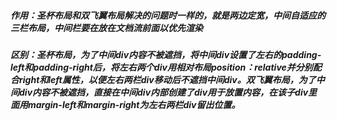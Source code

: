 ##### 作用：圣杯布局和双飞翼布局解决的问题时一样的，就是两边定宽，中间自适应的三栏布局，中间栏要在放在文档流前面以优先渲染

##### 区别：圣杯布局，为了中间div内容不被遮挡，将中间div设置了左右的padding-left和padding-right后，将左右两个div用相对布局position：relative并分别配合right和left属性，以便左右两栏div移动后不遮挡中间div。双飞翼布局，为了中间div内容不被遮挡，直接在中间div内部创建了div用于放置内容，在该子div里面用margin-left和margin-right为左右两栏div留出位置。